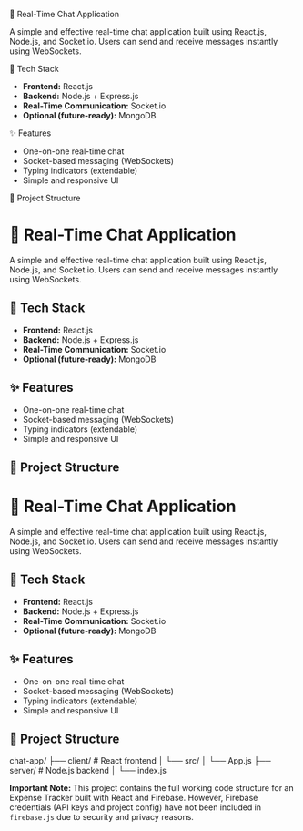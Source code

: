  💬 Real-Time Chat Application

A simple and effective real-time chat application built using React.js, Node.js, and Socket.io. Users can send and receive messages instantly using WebSockets.

 🚀 Tech Stack

- **Frontend:** React.js
- **Backend:** Node.js + Express.js
- **Real-Time Communication:** Socket.io
- **Optional (future-ready):** MongoDB

 ✨ Features

- One-on-one real-time chat
- Socket-based messaging (WebSockets)
- Typing indicators (extendable)
- Simple and responsive UI

 📂 Project Structure

 # 💬 Real-Time Chat Application

A simple and effective real-time chat application built using React.js, Node.js, and Socket.io. Users can send and receive messages instantly using WebSockets.

## 🚀 Tech Stack

- **Frontend:** React.js
- **Backend:** Node.js + Express.js
- **Real-Time Communication:** Socket.io
- **Optional (future-ready):** MongoDB

## ✨ Features

- One-on-one real-time chat
- Socket-based messaging (WebSockets)
- Typing indicators (extendable)
- Simple and responsive UI

## 📂 Project Structure

# 💬 Real-Time Chat Application

A simple and effective real-time chat application built using React.js, Node.js, and Socket.io. Users can send and receive messages instantly using WebSockets.

## 🚀 Tech Stack

- **Frontend:** React.js
- **Backend:** Node.js + Express.js
- **Real-Time Communication:** Socket.io
- **Optional (future-ready):** MongoDB

## ✨ Features

- One-on-one real-time chat
- Socket-based messaging (WebSockets)
- Typing indicators (extendable)
- Simple and responsive UI

## 📂 Project Structure

chat-app/
├── client/ # React frontend
│ └── src/
│ └── App.js
├── server/ # Node.js backend
│ └── index.js

**Important Note:**
This project contains the full working code structure for an Expense Tracker built with React and Firebase. However, Firebase credentials (API keys and project config) have not been included in `firebase.js` due to security and privacy reasons.


